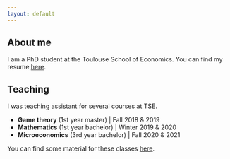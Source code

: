 ```yaml
---
layout: default
---
```


## About me

I am a PhD student at the Toulouse School of Economics. You can find my resume [here](assets/images/CV_AJacquet.pdf).


## Teaching

I was teaching assistant for several courses at TSE.

- **Game theory** (1st year master) \| Fall 2018 & 2019  
- **Mathematics** (1st year bachelor) \| Winter 2019 & 2020  
- **Microeconomics** (3rd year bachelor) \| Fall 2020 & 2021

You can find some material for these classes [here](teaching.html).

